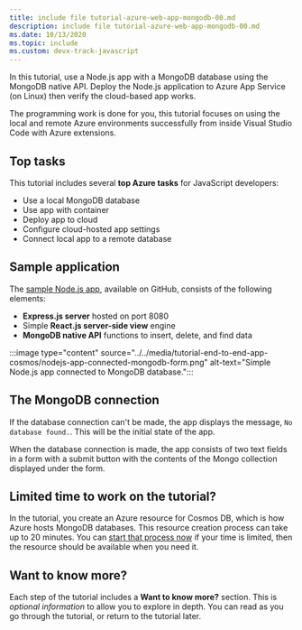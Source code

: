 ```yaml
---
title: include file tutorial-azure-web-app-mongodb-00.md 
description: include file tutorial-azure-web-app-mongodb-00.md
ms.date: 10/13/2020
ms.topic: include
ms.custom: devx-track-javascript
---
```


In this tutorial, use a Node.js app with a MongoDB database using the MongoDB native API. Deploy the Node.js application to Azure App Service (on Linux) then verify the cloud-based app works. 

The programming work is done for you, this tutorial focuses on using the local and remote Azure environments successfully from inside Visual Studio Code with Azure extensions.

## Top tasks

This tutorial includes several **top Azure tasks** for JavaScript developers:

* Use a local MongoDB database
* Use app with container
* Deploy app to cloud
* Configure cloud-hosted app settings 
* Connect local app to a remote database

## Sample application

The [sample Node.js app](https://github.com/Azure-Samples/js-e2e-express-mongo), available on GitHub, consists of the following elements:

* **Express.js server** hosted on port 8080
* Simple **React.js server-side view** engine
* **MongoDB native API** functions to insert, delete, and find data

:::image type="content" source="../../media/tutorial-end-to-end-app-cosmos/nodejs-app-connected-mongodb-form.png" alt-text="Simple Node.js app connected to MongoDB database.":::

## The MongoDB connection

If the database connection can't be made, the app displays the message, `No database found.`. This will be the initial state of the app.

When the database connection is made, the app consists of two text fields in a form with a submit button with the contents of the Mongo collection displayed under the form.

## Limited time to work on the tutorial?

In the tutorial, you create an Azure resource for Cosmos DB, which is how Azure hosts MongoDB databases. This resource creation process can take up to 20 minutes. You can [start that process now](../../tutorial-visualstudiocode-app-service-mongodb/tutorial-azure-web-app-mongodb-feedback.yml?tutorial-step=5) if your time is limited, then the resource should be available when you need it. 

## Want to know more? 

Each step of the tutorial includes a **Want to know more?** section. This is _optional information_ to allow you to explore in depth. You can read as you go through the tutorial, or return to the tutorial later. 